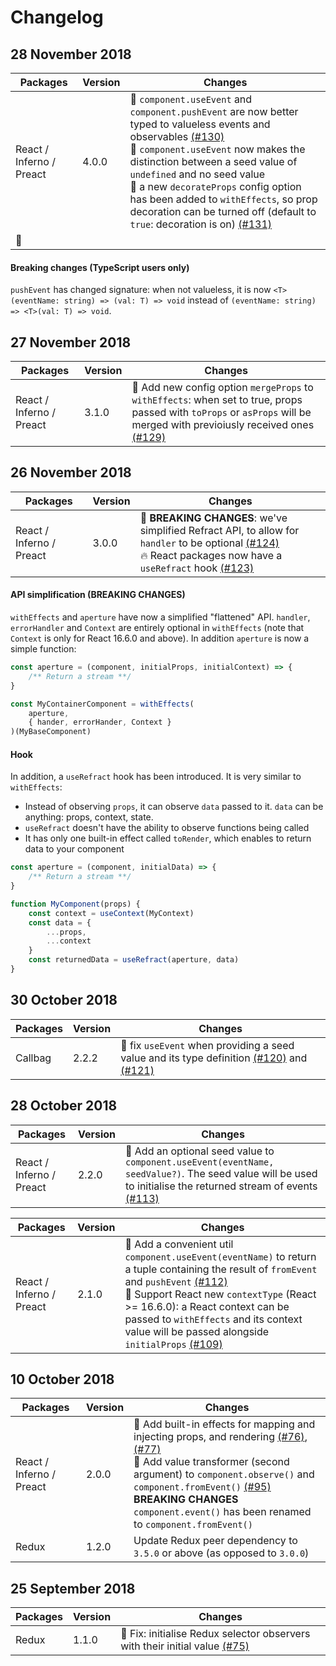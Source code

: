 <!-- prettier-ignore-start -->
# Changelog

## 28 November 2018

| Packages | Version | Changes |
| --- | --- | --- |
| React / Inferno / Preact | 4.0.0 | :rocket: `component.useEvent` and `component.pushEvent` are now better typed to valueless events and observables [(#130)](https://github.com/fanduel-oss/refract/pull/130)<br>:bug: `component.useEvent` now makes the distinction between a seed value of `undefined` and no seed value<br>:rocket: a new `decorateProps` config option has been added to `withEffects`, so prop decoration can be turned off (default to `true`: decoration is on) [(#131)](https://github.com/fanduel-oss/refract/pull/131)
:rocket:  |

#### Breaking changes (TypeScript users only)

`pushEvent` has changed signature: when not valueless, it is now `<T>(eventName: string) => (val: T) => void` instead of `(eventName: string) => <T>(val: T) => void`.

## 27 November 2018

| Packages | Version | Changes |
| --- | --- | --- |
| React / Inferno / Preact | 3.1.0 | :rocket: Add new config option `mergeProps` to `withEffects`: when set to true, props passed with `toProps` or `asProps` will be merged with previoiusly received ones [(#129)](https://github.com/fanduel-oss/refract/pull/129) |

## 26 November 2018

| Packages | Version | Changes |
| --- | --- | --- |
| React / Inferno / Preact | 3.0.0 | :rocket: **BREAKING CHANGES**: we've simplified Refract API, to allow for `handler` to be optional [(#124)](https://github.com/fanduel-oss/refract/pull/124)<br>:fire: React packages now have a `useRefract` hook [(#123)](https://github.com/fanduel-oss/refract/pull/123) |

#### API simplification (BREAKING CHANGES)

`withEffects` and `aperture` have now a simplified "flattened" API. `handler`, `errorHandler` and `Context` are entirely optional in `withEffects` (note that `Context` is only for React 16.6.0 and above). In addition `aperture` is now a simple function:

```js
const aperture = (component, initialProps, initialContext) => {
    /** Return a stream **/
}

const MyContainerComponent = withEffects(
    aperture,
    { hander, errorHander, Context }
)(MyBaseComponent)
```

#### Hook

In addition, a `useRefract` hook has been introduced. It is very similar to `withEffects`:
- Instead of observing `props`, it can observe `data` passed to it. `data` can be anything: props, context, state.
- `useRefract` doesn't have the ability to observe functions being called
- It has only one built-in effect called `toRender`, which enables to return data to your component

```js
const aperture = (component, initialData) => {
    /** Return a stream **/
}

function MyComponent(props) {
    const context = useContext(MyContext)
    const data = {
        ...props,
        ...context
    }
    const returnedData = useRefract(aperture, data)
}
```


## 30 October 2018

| Packages | Version | Changes |
| --- | --- | --- |
| Callbag | 2.2.2 | :bug: fix `useEvent` when providing a seed value and its type definition [(#120)](https://github.com/fanduel-oss/refract/pull/120) and [(#121)](https://github.com/fanduel-oss/refract/pull/121) |

## 28 October 2018

| Packages | Version | Changes |
| --- | --- | --- |
| React / Inferno / Preact | 2.2.0 | :rocket: Add an optional seed value to `component.useEvent(eventName, seedValue?)`. The seed value will be used to initialise the returned stream of events [(#113)](https://github.com/fanduel-oss/refract/pull/113) |

| Packages | Version | Changes |
| --- | --- | --- |
| React / Inferno / Preact | 2.1.0 | :rocket: Add a convenient util `component.useEvent(eventName)` to return a tuple containing the result of `fromEvent` and `pushEvent` [(#112)](https://github.com/fanduel-oss/refract/pull/112)<br>:rocket: Support React new `contextType` (React >= 16.6.0): a React context can be passed to `withEffects` and its context value will be passed alongside `initialProps` [(#109)](https://github.com/fanduel-oss/refract/pull/109) |

## 10 October 2018

| Packages | Version | Changes |
| --- | --- | --- |
| React / Inferno / Preact | 2.0.0 | :rocket: Add built-in effects for mapping and injecting props, and rendering [(#76)](https://github.com/fanduel-oss/refract/pull/76), [(#77)](https://github.com/fanduel-oss/refract/pull/77)<br>:rocket: Add value transformer (second argument) to `component.observe()` and `component.fromEvent()` [(#95)](https://github.com/fanduel-oss/refract/pull/95)<br>**BREAKING CHANGES** `component.event()` has been renamed to `component.fromEvent()` |
| Redux | 1.2.0 | Update Redux peer dependency to `3.5.0` or above (as opposed to `3.0.0`) |

## 25 September 2018

| Packages | Version | Changes |
| --- | --- | --- |
| Redux | 1.1.0 | :bug: Fix: initialise Redux selector observers with their initial value [(#75)](https://github.com/fanduel-oss/refract/pull/75) |
<!-- prettier-ignore-end -->
